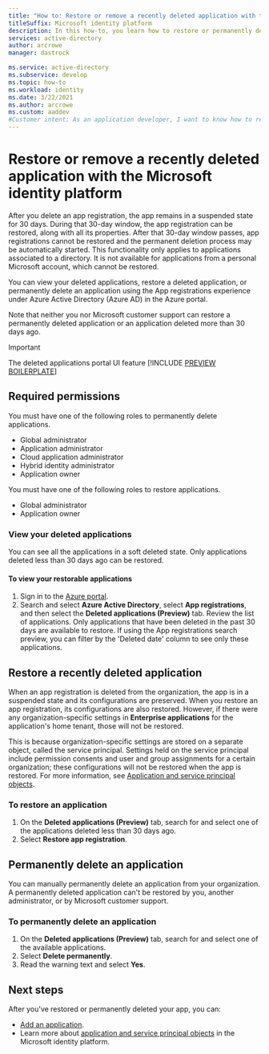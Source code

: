 ```yaml
---
title: "How to: Restore or remove a recently deleted application with the Microsoft identity platform | Azure"
titleSuffix: Microsoft identity platform
description: In this how-to, you learn how to restore or permanently delete a recently deleted application registered with the Microsoft identity platform.
services: active-directory
author: arcrowe
manager: dastrock

ms.service: active-directory
ms.subservice: develop
ms.topic: how-to
ms.workload: identity
ms.date: 3/22/2021
ms.author: arcrowe
ms.custom: aaddev
#Customer intent: As an application developer, I want to know how to restore or permanently delete my recently deleted application from the Microsoft identity platform.
---
```


# Restore or remove a recently deleted application with the Microsoft identity platform
After you delete an app registration, the app remains in a suspended state for 30 days. During that 30-day window, the app registration can be restored, along with all its properties. After that 30-day window passes, app registrations cannot be restored and the permanent deletion process may be automatically started.  This functionality only applies to applications associated to a directory.  It is not available for applications from a personal Microsoft account, which cannot be restored.

You can view your deleted applications, restore a deleted application, or permanently delete an application using the App registrations experience under Azure Active Directory (Azure AD) in the Azure portal.

Note that neither you nor Microsoft customer support can restore a permanently deleted application or an application deleted more than 30 days ago.

> [!IMPORTANT]
> The deleted applications portal UI feature [!INCLUDE [PREVIEW BOILERPLATE](../../../includes/active-directory-develop-preview.md)]

## Required permissions
You must have one of the following roles to permanently delete applications.

- Global administrator
- Application administrator
- Cloud application administrator
- Hybrid identity administrator
- Application owner

You must have one of the following roles to restore applications.

- Global administrator
- Application owner

### View your deleted applications
You can see all the applications in a soft deleted state.  Only applications deleted less than 30 days ago can be restored.

#### To view your restorable applications
1. Sign in to the [Azure portal](https://portal.azure.com/).
2. Search and select **Azure Active Directory**, select **App registrations**, and then select the **Deleted applications (Preview)** tab.
Review the list of applications. Only applications that have been deleted in the past 30 days are available to restore. If using the App registrations search preview, you can filter by the 'Deleted date' column to see only these applications.

## Restore a recently deleted application

When an app registration is deleted from the organization, the app is in a suspended state and its configurations are preserved. When you restore an app registration, its configurations are also restored.  However, if there were any organization-specific settings in **Enterprise applications** for the application's home tenant, those will not be restored.  

This is because organization-specific settings are stored on a separate object, called the service principal.  Settings held on the service principal include permission consents and user and group assignments for a certain organization; these configurations will not be restored when the app is restored. For more information, see [Application and service principal objects](app-objects-and-service-principals.md). 


### To restore an application
1. On the **Deleted applications (Preview)** tab, search for and select one of the applications deleted less than 30 days ago.
2. Select **Restore app registration**.

## Permanently delete an application
You can manually permanently delete an application from your organization. A permanently deleted application can't be restored by you, another administrator, or by Microsoft customer support.

### To permanently delete an application

1. On the **Deleted applications (Preview)** tab, search for and select one of the available applications.
2. Select **Delete permanently**.
3. Read the warning text and select **Yes**.

## Next steps
After you've restored or permanently deleted your app, you can:

- [Add an application](quickstart-register-app.md).
- Learn more about [application and service principal objects](app-objects-and-service-principals.md) in the Microsoft identity platform.
